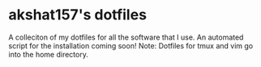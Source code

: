 # akshat157's dotfiles

A colleciton of my dotfiles for all the software that I use.
An automated script for the installation coming soon!
Note: Dotfiles for tmux and vim go into the home directory.
